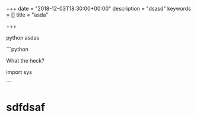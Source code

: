 +++
date = "2018-12-03T18:30:00+00:00"
description = "dsasd"
keywords = []
title = "asda"

+++

 python asdas 

\`\`\`python

What the heck?

import sys

\`\`\`

# sdfdsaf